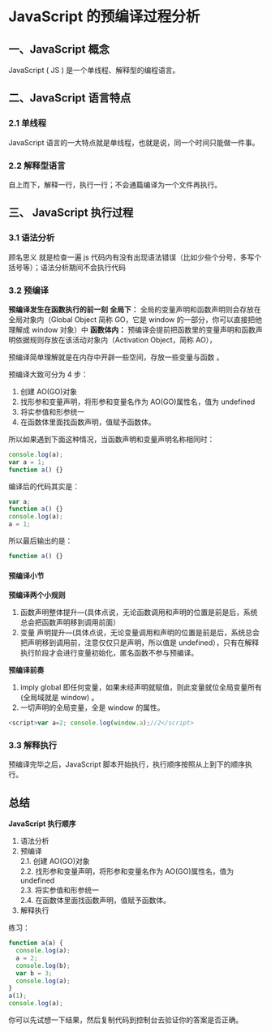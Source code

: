 # JavaScript 的预编译过程分析

## 一、JavaScript 概念

JavaScript ( JS ) 是一个单线程、解释型的编程语言。

## 二、JavaScript 语言特点

### 2.1 单线程

JavaScript 语言的一大特点就是单线程，也就是说，同一个时间只能做一件事。

### 2.2 解释型语言

自上而下，解释一行，执行一行；不会通篇编译为一个文件再执行。

## 三、 JavaScript 执行过程

### 3.1 语法分析

顾名思义 就是检查一遍 js 代码内有没有出现语法错误（比如少些个分号，多写个括号等）；语法分析期间不会执行代码

### 3.2 预编译

**预编译发生在函数执行的前一刻**
**全局下：**
全局的变量声明和函数声明则会存放在全局对象内（Global Object 简称 GO，它是 window 的一部分，你可以直接把他理解成 window 对象）中
**函数体内：**
预编译会提前把函数里的变量声明和函数声明依据规则存放在该活动对象内（Activation Object，简称 AO），

预编译简单理解就是在内存中开辟一些空间，存放一些变量与函数 。

预编译大致可分为 4 步：

1. 创建 AO(GO)对象
2. 找形参和变量声明，将形参和变量名作为 AO(GO)属性名，值为 undefined
3. 将实参值和形参统一
4. 在函数体里面找函数声明，值赋予函数体。

所以如果遇到下面这种情况，当函数声明和变量声明名称相同时：

```js
console.log(a);
var a = 1;
function a() {}
```

编译后的代码其实是：

```js
var a;
function a() {}
console.log(a);
a = 1;
```

所以最后输出的是：

```js
function a() {}
```

#### 预编译小节

**预编译两个小规则**

1. 函数声明整体提升—(具体点说，无论函数调用和声明的位置是前是后，系统总会把函数声明移到调用前面）
2. 变量 声明提升—(具体点说，无论变量调用和声明的位置是前是后，系统总会把声明移到调用前，注意仅仅只是声明，所以值是 undefined），只有在解释执行阶段才会进行变量初始化，匿名函数不参与预编译。

**预编译前奏**

1. imply global 即任何变量，如果未经声明就赋值，则此变量就位全局变量所有(全局域就是 window) 。
2. 一切声明的全局变量，全是 window 的属性。

```js
<script>var a=2; console.log(window.a);//2</script>
```

### 3.3 解释执行

预编译完毕之后，JavaScript 脚本开始执行，执行顺序按照从上到下的顺序执行。

## 总结

**JavaScript 执行顺序**

1. 语法分析
2. 预编译  
   2.1. 创建 AO(GO)对象  
   2.2. 找形参和变量声明，将形参和变量名作为 AO(GO)属性名，值为 undefined  
   2.3. 将实参值和形参统一  
   2.4. 在函数体里面找函数声明，值赋予函数体。
3. 解释执行

练习：

```js
function a(a) {
  console.log(a);
  a = 2;
  console.log(b);
  var b = 3;
  console.log(a);
}
a(1);
console.log(a);
```

你可以先试想一下结果，然后复制代码到控制台去验证你的答案是否正确。
